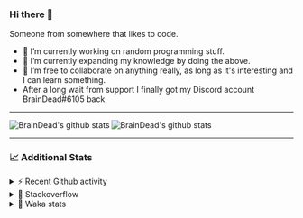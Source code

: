 ### Hi there 👋

Someone from somewhere that likes to code.

- 🔭 I’m currently working on random programming stuff.
- 🌱 I’m currently expanding my knowledge by doing the above.
- 👯 I’m free to collaborate on anything really, as long as it's interesting and I can learn something.
- After a long wait from support I finally got my Discord account BrainDead#6105 back
<hr>


<img alt="BrainDead's github stats" align="left" src="https://github-readme-stats.vercel.app/api?username=albertopoljak&count_private=true&show_icons=true&theme=radical&hide_border=true"/>
<img alt="BrainDead's github stats" align="left" src="https://github-readme-stats.vercel.app/api/top-langs/?username=albertopoljak&layout=compact&theme=radical&hide_border=true&card_width=250"/>
<br clear="left"/>

<hr>

### 📈 Additional Stats

<details>
  <summary>⚡ Recent Github activity</summary>
  <br/>

  <!--START_SECTION:activity-->
1. 🗣 Commented on [#64](https://github.com/HuyaneMatsu/hata/issues/64) in [HuyaneMatsu/hata](https://github.com/HuyaneMatsu/hata)
2. 💪 Opened PR [#64](https://github.com/HuyaneMatsu/hata/pull/64) in [HuyaneMatsu/hata](https://github.com/HuyaneMatsu/hata)
3. 🗣 Commented on [#158](https://github.com/Tortoise-Community/Tortoise-BOT/issues/158) in [Tortoise-Community/Tortoise-BOT](https://github.com/Tortoise-Community/Tortoise-BOT)
4. 🗣 Commented on [#32](https://github.com/albertopoljak/Licensy/issues/32) in [albertopoljak/Licensy](https://github.com/albertopoljak/Licensy)
5. ❗️ Closed issue [#31](https://github.com/albertopoljak/Licensy/issues/31) in [albertopoljak/Licensy](https://github.com/albertopoljak/Licensy)
  <!--END_SECTION:activity-->
</details>

<details>
  <summary>👀 Stackoverflow</summary>

  [![Omid Nikrah StackOverflow](https://github-readme-stackoverflow.vercel.app/?userID=11311072&theme=dark)](https://stackoverflow.com/users/11311072/braindead)

</details>

<details>
  <summary>🤖 Waka stats</summary>
  <br/>

  <!--START_SECTION:waka-->
![Profile Views](http://img.shields.io/badge/Profile%20Views-2-blue)

![Lines of code](https://img.shields.io/badge/From%20Hello%20World%20I%27ve%20Written-280151%20lines%20of%20code-blue)

**🐱 My Github Data** 

> 🏆 781 Contributions in the Year 2021
 > 
> 📦 148.9 kB Used in Github's Storage 
 > 
> 💼 Opted to Hire
 > 
> 📜 33 Public Repositories 
 > 
> 🔑 8 Private Repositories  
 > 
**I'm an Early 🐤** 

```text
🌞 Morning    175 commits    █████░░░░░░░░░░░░░░░░░░░░   22.64% 
🌆 Daytime    304 commits    █████████░░░░░░░░░░░░░░░░   39.33% 
🌃 Evening    202 commits    ██████░░░░░░░░░░░░░░░░░░░   26.13% 
🌙 Night      92 commits     ███░░░░░░░░░░░░░░░░░░░░░░   11.9%

```
📅 **I'm Most Productive on Tuesday** 

```text
Monday       125 commits    ████░░░░░░░░░░░░░░░░░░░░░   16.17% 
Tuesday      156 commits    █████░░░░░░░░░░░░░░░░░░░░   20.18% 
Wednesday    141 commits    ████░░░░░░░░░░░░░░░░░░░░░   18.24% 
Thursday     131 commits    ████░░░░░░░░░░░░░░░░░░░░░   16.95% 
Friday       82 commits     ██░░░░░░░░░░░░░░░░░░░░░░░   10.61% 
Saturday     60 commits     ██░░░░░░░░░░░░░░░░░░░░░░░   7.76% 
Sunday       78 commits     ██░░░░░░░░░░░░░░░░░░░░░░░   10.09%

```


📊 **This Week I Spent My Time On** 

```text
💬 Programming Languages: 
Python                   20 hrs 28 mins      ███████████████░░░░░░░░░░   62.03% 
XML                      9 hrs 38 mins       ███████░░░░░░░░░░░░░░░░░░   29.23% 
textmate                 1 hr 27 mins        █░░░░░░░░░░░░░░░░░░░░░░░░   4.43% 
CSV file                 37 mins             ░░░░░░░░░░░░░░░░░░░░░░░░░   1.92% 
Markdown                 23 mins             ░░░░░░░░░░░░░░░░░░░░░░░░░   1.17%

🐱‍💻 Projects: 
odoo_14                  32 hrs 41 mins      ████████████████████████░   99.06% 
hata                     15 mins             ░░░░░░░░░░░░░░░░░░░░░░░░░   0.76% 
culjak                   2 mins              ░░░░░░░░░░░░░░░░░░░░░░░░░   0.14% 
glovia_custom_addons     0 secs              ░░░░░░░░░░░░░░░░░░░░░░░░░   0.04%

💻 Operating System: 
Linux                    33 hrs              █████████████████████████   100.0%

```

**I Mostly Code in Python** 

```text
Python                   29 repos            ███████████████████░░░░░░   78.38% 
Java                     4 repos             ██░░░░░░░░░░░░░░░░░░░░░░░   10.81% 
HTML                     2 repos             █░░░░░░░░░░░░░░░░░░░░░░░░   5.41% 
TypeScript               1 repo              ░░░░░░░░░░░░░░░░░░░░░░░░░   2.7% 
JavaScript               1 repo              ░░░░░░░░░░░░░░░░░░░░░░░░░   2.7%

```



 Last Updated on 21/12/2021
<!--END_SECTION:waka-->
</details>
